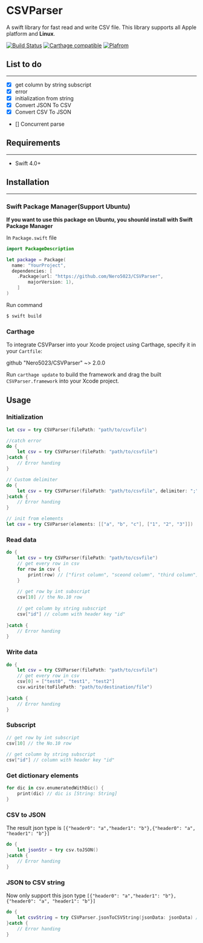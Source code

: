 # CSVParser
A swift library for fast read and write CSV file. This library supports all Apple platform and **Linux**.

[![Build Status](https://travis-ci.org/Nero5023/CSVParser.svg?branch=master)](https://travis-ci.org/Nero5023/CSVParser)
[![Carthage compatible](https://img.shields.io/badge/Carthage-compatible-4BC51D.svg?style=flat)](https://github.com/Carthage/Carthage)
[![Plafrom](https://img.shields.io/badge/platform-linux%20%7C%20ios%20%7C%20osx%20%7C%20tvos%20%7C%20watchos%20-lightgray.svg)](https://github.com/Nero5023/CSVParser)

## List to do
---
- [x] get column by string subscript
- [x] error
- [x] initialization from string
- [x] Convert JSON To CSV
- [x] Convert CSV To JSON
- [] Concurrent parse
## Requirements
---

* Swift 4.0+

## Installation
---
### Swift Package Manager(Support Ubuntu)
**If you want to use this package on Ubuntu, you shounld install with Swift Package Manager**

In `Package.swift` file

```swift
import PackageDescription

let package = Package(
  name: "YourProject",
  dependencies: [
    .Package(url: "https://github.com/Nero5023/CSVParser",
        majorVersion: 1),
    ]
)
```

Run command

```bash
$ swift build
```

### Carthage

To integrate CSVParser into your Xcode project using Carthage, specify it in your `Cartfile`:


github "Nero5023/CSVParser" ~> 2.0.0

Run `carthage update` to build the framework and drag the built `CSVParser.framework` into your Xcode project.



## Usage

###  Initialization 

```swift
let csv = try CSVParser(filePath: "path/to/csvfile")

//catch error
do {
	let csv = try CSVParser(filePath: "path/to/csvfile")
}catch {
	// Error handing
}

// Custom delimiter
do {
	let csv = try CSVParser(filePath: "path/to/csvfile", delimiter: ";")
}catch {
	// Error handing
}

// init from elements
let csv = try CSVParser(elements: [["a", "b", "c"], ["1", "2", "3"]])
```

### Read data

```swift
do {
	let csv = try CSVParser(filePath: "path/to/csvfile")
	// get every row in csv
	for row in csv {
        print(row) // ["first column", "sceond column", "third column"]
    }
    
    // get row by int subscript 
    csv[10] // the No.10 row
    
    // get column by string subscript
    csv["id"] // column with header key "id" 
	
}catch {
	// Error handing
}

```

### Write data

```swift
do {
	let csv = try CSVParser(filePath: "path/to/csvfile")
	// get every row in csv
	csv[0] = ["test0", "test1", "test2"]
	csv.wirite(toFilePath: "path/to/destination/file")
	
}catch {
	// Error handing
}

```

### Subscript

```swift
// get row by int subscript 
csv[10] // the No.10 row
    
// get column by string subscript
csv["id"] // column with header key "id" 

```

### Get dictionary elements

```swift
for dic in csv.enumeratedWithDic() {
	print(dic) // dic is [String: String]	
}

```

### CSV to JSON
The result json type is `[{"header0": "a","header1": "b"},{"header0": "a", "header1": "b"}]`

```swift
do {
	let jsonStr = try csv.toJSON()
}catch {
	// Error handing
} 

```

### JSON to CSV string
Now only support this json type `[{"header0": "a","header1": "b"},{"header0": "a", "header1": "b"}]`


```swift
do {
	let csvString = try CSVParser.jsonToCSVString(jsonData: jsonData) // jsonData is the Data type ot json
}catch {
	// Error handing
} 

```